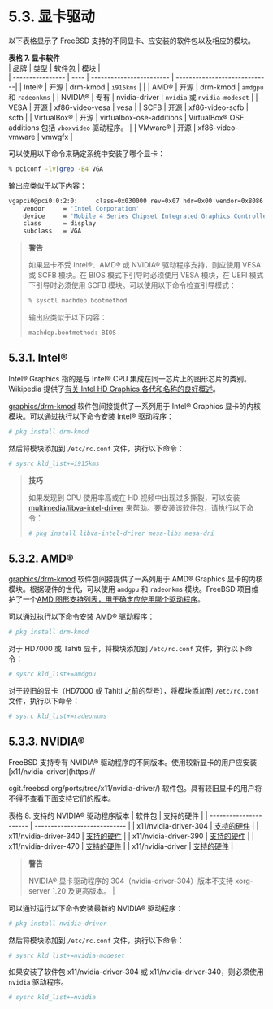 # 5.3. 显卡驱动


以下表格显示了 FreeBSD 支持的不同显卡、应安装的软件包以及相应的模块。

**表格 7. 显卡软件**     
| 品牌 | 类型                     | 软件包                         |        模块 |    
| ---------------- | ---- | ------------------------ | -----------------------------|
| Intel®                                            | 开源 | drm-kmod                 | `i915kms`                                             |                                     |
| AMD®                                              | 开源 | drm-kmod                 | `amdgpu` 和 `radeonkms`                               |
| NVIDIA®                                           | 专有 | nvidia-driver            | `nvidia` 或 `nvidia-modeset`                          |
| VESA                                              | 开源 | xf86-video-vesa          | vesa                                                  |
| SCFB                                              | 开源 | xf86-video-scfb          | scfb                                                  |
| VirtualBox®                                       | 开源 | virtualbox-ose-additions | VirtualBox® OSE additions 包括 `vboxvideo` 驱动程序。 |
| VMware®                                           | 开源 | xf86-video-vmware        | vmwgfx                                                |

可以使用以下命令来确定系统中安装了哪个显卡：

```sh
% pciconf -lv|grep -B4 VGA
```

输出应类似于以下内容：

```sh
vgapci0@pci0:0:2:0:     class=0x030000 rev=0x07 hdr=0x00 vendor=0x8086 device=0x2a42 subvendor=0x17aa subdevice=0x20e4
    vendor     = 'Intel Corporation'
    device     = 'Mobile 4 Series Chipset Integrated Graphics Controller'
    class      = display
    subclass   = VGA
```

>**警告**
>
>如果显卡不受 Intel®、AMD® 或 NVIDIA® 驱动程序支持，则应使用 VESA 或 SCFB 模块。在 BIOS 模式下引导时必须使用 VESA 模块，在 UEFI 模式下引导时必须使用 SCFB 模块。可以使用以下命令检查引导模式：
>
>```sh
>% sysctl machdep.bootmethod
>```
>
>输出应类似于以下内容：
>
>```sh
>machdep.bootmethod: BIOS
>```


## 5.3.1. Intel®

Intel® Graphics 指的是与 Intel® CPU 集成在同一芯片上的图形芯片的类别。Wikipedia 提供了[有关 Intel HD Graphics 各代和名称的良好概述](https://en.wikipedia.org/wiki/List_of_Intel_graphics_processing_units)。

[graphics/drm-kmod](https://cgit.freebsd.org/ports/tree/graphics/drm-kmod/) 软件包间接提供了一系列用于 Intel® Graphics 显卡的内核模块。可以通过执行以下命令安装 Intel® 驱动程序：

```sh
# pkg install drm-kmod
```

然后将模块添加到 `/etc/rc.conf` 文件，执行以下命令：

```sh
# sysrc kld_list+=i915kms
```

>**技巧**
>
>如果发现到 CPU 使用率高或在 HD 视频中出现过多撕裂，可以安装 [multimedia/libva-intel-driver](https://cgit.freebsd.org/ports/tree/multimedia/libva-intel-driver/) 来帮助。要安装该软件包，请执行以下命令：
>
>```sh
># pkg install libva-intel-driver mesa-libs mesa-dri
>```

## 5.3.2. AMD®

[graphics/drm-kmod](https://cgit.freebsd.org/ports/tree/graphics/drm-kmod/) 软件包间接提供了一系列用于 AMD® Graphics 显卡的内核模块。根据硬件的世代，可以使用 `amdgpu` 和 `radeonkms` 模块。FreeBSD 项目维护了一个[AMD 图形支持列表，用于确定应使用哪个驱动程序](https://wiki.freebsd.org/Graphics/AMD-GPU-Matrix)。

可以通过执行以下命令安装 AMD® 驱动程序：

```sh
# pkg install drm-kmod
```

对于 HD7000 或 Tahiti 显卡，将模块添加到 `/etc/rc.conf` 文件，执行以下命令：

```sh
# sysrc kld_list+=amdgpu
```

对于较旧的显卡（HD7000 或 Tahiti 之前的型号），将模块添加到 `/etc/rc.conf` 文件，执行以下命令：

```sh
# sysrc kld_list+=radeonkms
```

## 5.3.3. NVIDIA®

FreeBSD 支持专有 NVIDIA® 驱动程序的不同版本。使用较新显卡的用户应安装 [x11/nvidia-driver](https://

cgit.freebsd.org/ports/tree/x11/nvidia-driver/) 软件包。具有较旧显卡的用户将不得不查看下面支持它们的版本。

表格 8. 支持的 NVIDIA® 驱动程序版本 
|    软件包           | 支持的硬件 |
| ---------------------- | ---------------------------- |
| x11/nvidia-driver-304                                                                                          | [支持的硬件](https://www.nvidia.com/Download/driverResults.aspx/123712/en-us/) |
| x11/nvidia-driver-340                                                                                          | [支持的硬件](https://www.nvidia.com/Download/driverResults.aspx/156167/en-us/) |
| x11/nvidia-driver-390                                                                                          | [支持的硬件](https://www.nvidia.com/Download/driverResults.aspx/191122/en-us/) |
| x11/nvidia-driver-470                                                                                          | [支持的硬件](https://www.nvidia.com/Download/driverResults.aspx/194639/en-us/) |
| x11/nvidia-driver                                                                                              | [支持的硬件](https://www.nvidia.com/Download/driverResults.aspx/210651/en-us/) |

>**警告**
>
>NVIDIA® 显卡驱动程序的 304（nvidia-driver-304）版本不支持 xorg-server 1.20 及更高版本。 |

可以通过运行以下命令安装最新的 NVIDIA® 驱动程序：

```sh
# pkg install nvidia-driver
```

然后将模块添加到 `/etc/rc.conf` 文件，执行以下命令：

```sh
# sysrc kld_list+=nvidia-modeset
```

如果安装了软件包 x11/nvidia-driver-304 或 x11/nvidia-driver-340，则必须使用 `nvidia` 驱动程序。

```sh
# sysrc kld_list+=nvidia
```
